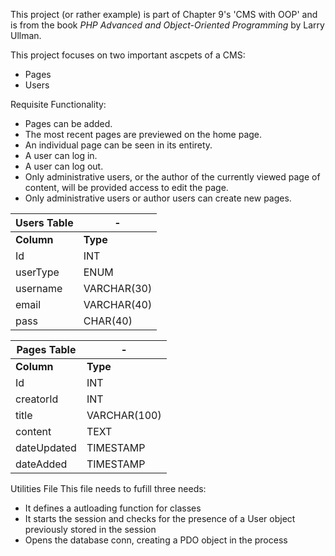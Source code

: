 This project (or rather example) is part of Chapter 9's 'CMS with OOP' and is from the book *PHP Advanced and Object-Oriented Programming* by Larry Ullman. 

This project focuses on two important ascpets of a CMS:
- Pages
- Users

Requisite Functionality:
- Pages can be added.
- The most recent pages are previewed on the home page.
- An individual page can be  seen in its entirety.  
- A user can log in.
- A user can log out.
- Only administrative users, or the author of the currently viewed page  of content, will be provided access to edit the page.
- Only administrative users or author users can create new pages. 

Users Table |-
-|-
**Column** | **Type**
Id | INT 
userType | ENUM
username | VARCHAR(30)
email | VARCHAR(40)
pass | CHAR(40)


Pages Table |-
-|-
**Column** | **Type**
Id | INT 
creatorId | INT
title | VARCHAR(100)
content | TEXT
dateUpdated | TIMESTAMP
dateAdded  | TIMESTAMP

Utilities File
This file needs to fufill three needs:
- It defines a autloading function for classes
- It starts the session and checks for the presence of a User object previously stored in the session
- Opens the database conn, creating a PDO object in the process